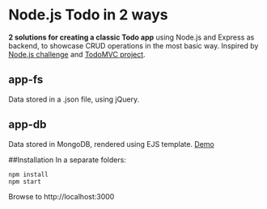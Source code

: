 # Node.js Todo in 2 ways

**2 solutions for creating a classic Todo app** using Node.js and Express as backend, to showcase CRUD operations in the most basic way. Inspired by <a href="https://github.com/CodersLab/Node.js_challenge_dzien_7/">Node.js challenge</a> and <a href="http://todomvc.com/">TodoMVC project</a>.

## app-fs
Data stored in a .json file, using jQuery.

## app-db
Data stored in MongoDB, rendered using EJS template. <a href="https://nodejs-todo-in-2-ways-hzkgausnci.now.sh/">Demo</a>

##Installation
In a separate folders:
```
npm install
npm start
```
Browse to http://localhost:3000
